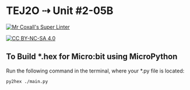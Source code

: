 # TEJ2O ⇢ Unit #2-05B

[![Mr Coxall's Super Linter](https://github.com/TEJ2O-Templates/TEJ2O-Unit2-05B/workflows/Mr%20Coxall's%20Super%20Linter/badge.svg)](https://github.com/TEJ2O-Templates/TEJ2O-Unit2-05B/actions)

[![CC BY-NC-SA 4.0](https://img.shields.io/badge/License-CC%20BY--NC--SA%204.0-blue.svg)](./LICENSE)

## To Build *.hex for Micro:bit using MicroPython

Run the following command in the terminal, where your *.py file is located:

``` bash
py2hex ./main.py
```
